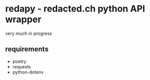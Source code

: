 # redapy - redacted.ch python API wrapper

very much in progress

## requirements
- poetry
- requests
- python-dotenv